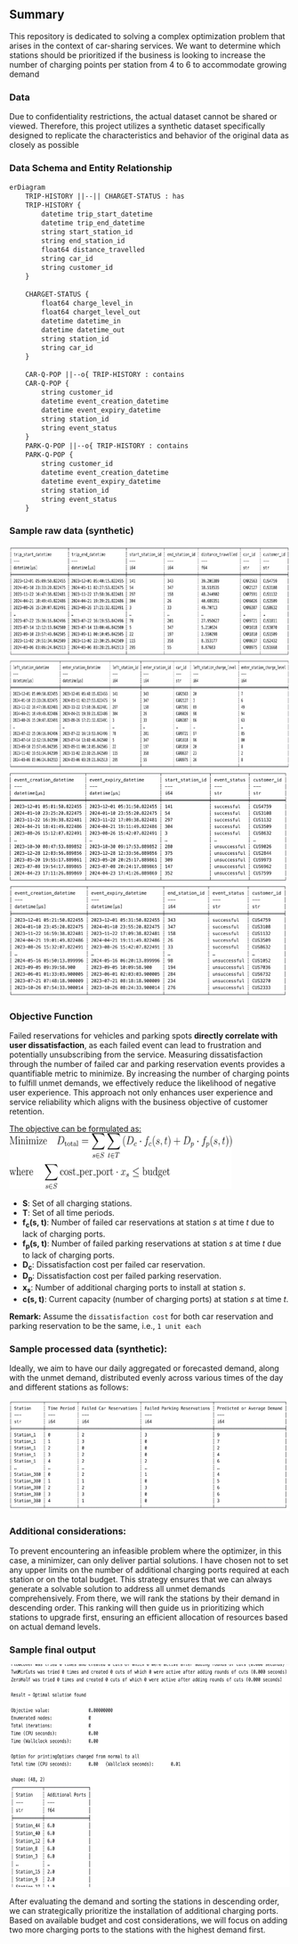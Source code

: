 ## Summary
This repository is dedicated to solving a complex optimization problem that arises in the context of car-sharing services. We want to determine which stations should be prioritized if the business is looking to increase the number of charging points per station from 4 to 6 to accommodate growing demand

### Data
Due to confidentiality restrictions, the actual dataset cannot be shared or viewed. Therefore, this project utilizes a synthetic dataset specifically designed to replicate the characteristics and behavior of the original data as closely as possible

### Data Schema and Entity Relationship
```mermaid
erDiagram
    TRIP-HISTORY ||--|| CHARGET-STATUS : has 
    TRIP-HISTORY {
        datetime trip_start_datetime
        datetime trip_end_datetime
        string start_station_id
        string end_station_id
        float64 distance_travelled
        string car_id
        string customer_id
    }

    CHARGET-STATUS {
        float64 charge_level_in
        float64 charget_level_out
        datetime datetime_in
        datetime datetime_out
        string station_id
        string car_id
    }

    CAR-Q-POP ||--o{ TRIP-HISTORY : contains
    CAR-Q-POP {
        string customer_id
        datetime event_creation_datetime
        datetime event_expiry_datetime
        string station_id
        string event_status
    }
    PARK-Q-POP ||--o{ TRIP-HISTORY : contains
    PARK-Q-POP {
        string customer_id
        datetime event_creation_datetime
        datetime event_expiry_datetime
        string station_id
        string event_status
    }
```

### Sample raw data (synthetic)

<img src="./img/trip.jpg" alt="trip" width="600" height="200"> <img src="./img/charge_level.jpg" alt="charge_level" width="600" height="200">
<img src="./img/car_qpop.jpg" alt="trip" width="500" height="200"> <img src="./img/park_qpop.jpg" alt="trip" width="500" height="200">

### Objective Function

Failed reservations for vehicles and parking spots **directly correlate with user dissatisfaction**, as each failed event can lead to frustration and potentially unsubscribing from the service. Measuring dissatisfaction through the number of failed car and parking reservation events provides a quantifiable metric to minimize. By increasing the number of charging points to fulfill unmet demands, we effectively reduce the likelihood of negative user experience. This approach not only enhances user experience and service reliability which aligns with the business objective of customer retention. 

<u>The objective can be formulated as:</u>
<br>
<img src="./img/equation.png" alt="eqn" width="400" height="100">

- **S**: Set of all charging stations.
- **T**: Set of all time periods.
- **f<sub>c</sub>(s, t)**: Number of failed car reservations at station *s* at time *t* due to lack of charging ports.
- **f<sub>p</sub>(s, t)**: Number of failed parking reservations at station *s* at time *t* due to lack of charging ports.
- **D<sub>c</sub>**: Dissatisfaction cost per failed car reservation.
- **D<sub>p</sub>**: Dissatisfaction cost per failed parking reservation.
- **x<sub>s</sub>**: Number of additional charging ports to install at station *s*.
- **c(s, t)**: Current capacity (number of charging ports) at station *s* at time *t*.

**Remark:** Assume the `dissatisfaction cost` for both car reservation and parking reservation to be the same, i.e., `1 unit each`

### Sample processed data (synthetic):
Ideally, we aim to have our daily aggregated or forecasted demand, along with the unmet demand, distributed evenly across various times of the day and different stations as follows:

<img src="./img/sample_processed_data.jpg" alt="trip" width="600" height="200">

### Additional considerations:
To prevent encountering an infeasible problem where the optimizer, in this case, a minimizer, can only deliver partial solutions. I have chosen not to set any upper limits on the number of additional charging ports required at each station or on the total budget. This strategy ensures that we can always generate a solvable solution to address all unmet demands comprehensively. From there, we will rank the stations by their demand in descending order. This ranking will then guide us in prioritizing which stations to upgrade first, ensuring an efficient allocation of resources based on actual demand levels.


### Sample final output

<img src="./img/sample_solution_output.jpg" alt="trip" width="600" height="400">

<br>

After evaluating the demand and sorting the stations in descending order, we can strategically prioritize the installation of additional charging ports. Based on available budget and cost considerations, we will focus on adding two more charging ports to the stations with the highest demand first.